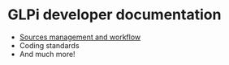 GLPi developer documentation
============================

- [Sources management and workflow](01_SourceCode.md)
- Coding standards
- And much more!
